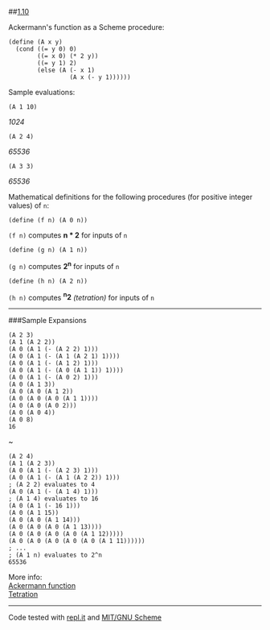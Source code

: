##[1.10](http://mitpress.mit.edu/sicp/full-text/book/book-Z-H-11.html#%_thm_1.10)

Ackermann's function as a Scheme procedure:

	(define (A x y)
	  (cond ((= y 0) 0)
	        ((= x 0) (* 2 y))
	        ((= y 1) 2)
	        (else (A (- x 1)
	                 (A x (- y 1))))))

Sample evaluations:

	(A 1 10)

_1024_

	(A 2 4)

_65536_

	(A 3 3)

_65536_

Mathematical definitions for the following procedures (for positive integer values) of `n`:

	(define (f n) (A 0 n))

`(f n)` computes **n * 2** for inputs of `n`

	(define (g n) (A 1 n))

`(g n)` computes **2<sup>n</sup>** for inputs of `n`

	(define (h n) (A 2 n))

`(h n)` computes **<sup>n</sup>2** _(tetration)_ for inputs of `n`


---
###Sample Expansions

	(A 2 3)
	(A 1 (A 2 2))
	(A 0 (A 1 (- (A 2 2) 1)))
	(A 0 (A 1 (- (A 1 (A 2 1) 1))))
	(A 0 (A 1 (- (A 1 2) 1)))
	(A 0 (A 1 (- (A 0 (A 1 1)) 1))))
	(A 0 (A 1 (- (A 0 2) 1)))
	(A 0 (A 1 3))
	(A 0 (A 0 (A 1 2))
	(A 0 (A 0 (A 0 (A 1 1))))
	(A 0 (A 0 (A 0 2)))
	(A 0 (A 0 4))
	(A 0 8)
	16
   
~  

	(A 2 4)
	(A 1 (A 2 3))
	(A 0 (A 1 (- (A 2 3) 1)))
	(A 0 (A 1 (- (A 1 (A 2 2)) 1)))
	; (A 2 2) evaluates to 4
	(A 0 (A 1 (- (A 1 4) 1)))
	; (A 1 4) evaluates to 16
	(A 0 (A 1 (- 16 1)))
	(A 0 (A 1 15))
	(A 0 (A 0 (A 1 14)))
	(A 0 (A 0 (A 0 (A 1 13))))
	(A 0 (A 0 (A 0 (A 0 (A 1 12)))))
	(A 0 (A 0 (A 0 (A 0 (A 0 (A 1 11))))))
	; ...
	; (A 1 n) evaluates to 2^n
	65536

More info:  
[Ackermann function](http://en.wikipedia.org/wiki/Ackermann_function)  
[Tetration](http://en.wikipedia.org/wiki/Tetration)


--- 

Code tested with [repl.it](http://repl.it) and [MIT/GNU Scheme](http://www.gnu.org/software/mit-scheme/)
